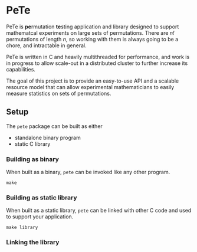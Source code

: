 # PeTe

PeTe is **pe**rmutation **te**sting application and library designed to
support mathematcal experiments on large sets of permutations. There are
*n!* permutations of length *n*, so working with them is always going to be
a chore, and intractable in general.

PeTe is written in C and heavily multithreaded for performance, and work is
in progress to allow scale-out in a distributed cluster to further increase
its capabilities.

The goal of this project is to provide an easy-to-use API and a scalable
resource model that can allow experimental mathematicians to easily measure
statistics on sets of permutations.

## Setup

The ``pete`` package can be built as either

- standalone binary program
- static C library

### Building as binary

When built as a binary, ``pete`` can be invoked like any other
program.

```
make
```

### Building as static library

When built as a static library, ``pete`` can be linked with other
C code and used to support your application.

```
make library
```

### Linking the library

